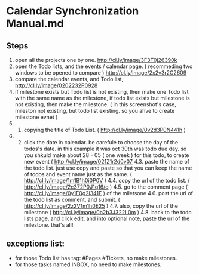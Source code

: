 # Calendar Synchronization Manual.md
## Steps
1. open all the projects one by one. 
  http://cl.ly/image/3F3T0j26390k
2. open the Todo lists, and the events / calendar page.  ( recommeding two windows to be opened to compare ) 
  http://cl.ly/image/2x2v3r2C2609
3. compare the calendar events, and Todo list,
http://cl.ly/image/0202232P0928
4. if milestone exists but Todo list is not existing, then make one Todo list with the same name as the milestone, if todo list exists but milestone is not existing, then make the milestone.
 ( in this screenshot's case, mileston not existing, but todo list existing. so you ahve to create milestone evnet ) 
4. 1. copying the title of Todo List.  ( http://cl.ly/image/0v2d3P0N441h ) 
4. 2. click the date in calendar. be carefule to choose the day of the todos's date. in this example it was oct 30th was todo due day. so you shkuld make about 28 - 05 ( one week ) for this todo, to create new event ( http://cl.ly/image/021Z1r2d0v07 
4.3. paste the name of the todo list. just use copy and paste so that you can keep the name of todos and event name just as the same. ( http://cl.ly/image/1m1B1h0i0P0V ) 
4.4. copy the url of the todo list. ( http://cl.ly/image/2c372P0J1q16/o ) 
4.5. go to the comment page ( http://cl.ly/image/0y1E0g2i341F ) of the miletsone
4.6. post the url of the todo list as comment, and submit.  ( http://cl.ly/image/2z2V1m1h0E25 ) 
4.7. also, copy the url of the milestone ( http://cl.ly/image/0b2b3J322L0m ) 
4.8. back to the todo lists page, and click edit, and into optional note, paste the url of the milestone. 
that's all!


## exceptions list:
- for those Todo list has tag: #Pages #Tickets, no make milestones.
- for those tasks named INBOX, no need to make milestones.

